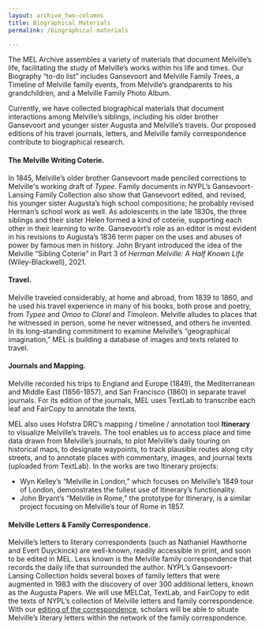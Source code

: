 ```yaml
---
layout: archive_two-columns
title: Biographical Materials
permalink: /biographical-materials

---
```


The MEL Archive assembles a variety of materials that document Melville’s life, facilitating the study of Melville’s works within his life and times.  Our Biography “to-do list” includes Gansevoort and Melville Family Trees, a Timeline of Melville family events, from Melville’s grandparents to his grandchildren, and a Melville Family Photo Album.

Currently, we have collected biographical materials that document interactions among Melville’s siblings, including his older brother Gansevoort and younger sister Augusta and Melville’s travels. Our proposed editions of his travel journals, letters, and Melville family correspondence contribute to biographical research.

#### The Melville Writing Coterie.
In 1845, Melville’s older brother Gansevoort made penciled corrections to Melville's working draft of *Typee*. Family documents in NYPL’s Gansevoort-Lansing Family Collection also show that Gansevoort edited, and revised, his younger sister Augusta’s high school compositions; he probably revised Herman’s school work as well. As adolescents in the late 1830s, the three siblings and their sister Helen formed a kind of coterie, supporting each other in their learning to write. Gansevoort’s role as an editor is most evident in his revisions to Augusta’s 1836 term paper on the uses and abuses of power by famous men in history. John Bryant introduced the idea of the Melville “Sibling Coterie” in Part 3 of *Herman Melville: A Half Known Life* (Wiley-Blackwell), 2021.

#### Travel.  
Melville traveled considerably, at home and abroad, from 1839 to 1860, and he used his travel experience in many of his books, both prose and poetry, from *Typee* and *Omoo* to *Clarel* and *Timoleon*.  Melville alludes to places that he witnessed in person, some he never witnessed, and others he invented.  In its long-standing commitment to examine Melville’s “geographical imagination,” MEL is building a database of images and texts related to travel.

#### Journals and Mapping.
Melville recorded his trips to England and Europe (1849), the Mediterranean and Middle East (1856-1857), and San Francisco (1860) in separate travel journals. For its edition of the journals, MEL uses TextLab to transcribe each leaf and FairCopy to annotate the texts.

MEL also uses Hofstra DRC’s mapping / timeline / annotation tool **Itinerary** to visualize Melville’s travels.  The tool enables us to access place and time data drawn from Melville’s journals, to plot Melville’s daily touring on historical maps, to designate waypoints, to track plausible routes along city streets, and to annotate places with commentary, images, and journal texts (uploaded from TextLab).  In the works are two Itinerary projects:
* Wyn Kelley’s “Melville in London,” which focuses on Melville’s 1849 tour of London, demonstrates the fullest use of Itinerary’s functionality.
* John Bryant’s “Melville in Rome,” the prototype for Itinerary, is a similar project focusing on Melville’s tour of Rome in 1857.

#### Melville Letters & Family Correspondence.  
Melville’s letters to literary correspondents (such as Nathaniel Hawthorne and Evert Duyckinck) are well-known, readily accessible in print, and soon to be edited in MEL.  Less known is the Melville family correspondence that records the daily life that surrounded the author.  NYPL’s Gansevoort-Lansing Collection holds several boxes of family letters that were augmented in 1983 with the discovery of over 300 additional letters, known as the Augusta Papers. We will use MELCat, TextLab, and FairCopy to edit the texts of NYPL’s collection of Melville letters and family correspondence. With our [editing of the correspondence](https://mel.netlify.app/letters-and-family-correspondence), scholars will be able to situate Melville’s literary letters within the network of the family correspondence.
